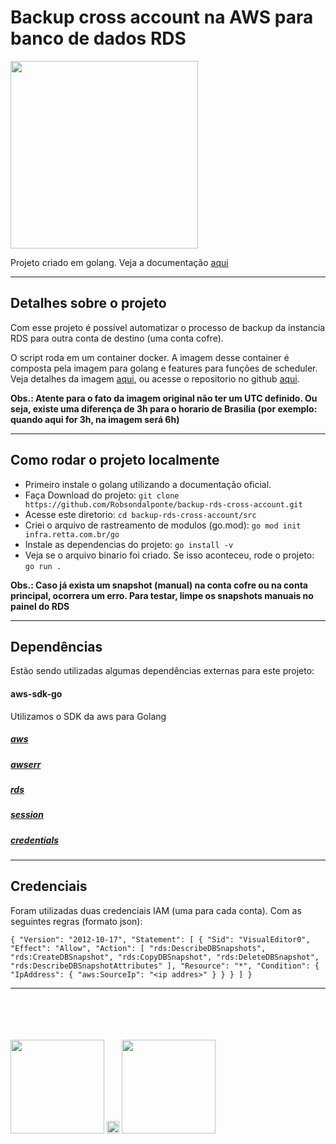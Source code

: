 # Backup cross account na AWS para banco de dados RDS 

<img src="https://miro.medium.com/max/1400/1*CdjOgfolLt_GNJYBzI-1QQ.jpeg" width="300"/>

Projeto criado em golang. Veja a documentação [aqui](https://golang.org/doc/)

---


## Detalhes sobre o projeto

Com esse projeto é possível automatizar o processo de backup da instancia RDS para outra conta de destino (uma conta cofre).



O script roda em um container docker. A imagem desse container é composta pela imagem para golang e features para funções de scheduler. Veja detalhes da imagem [aqui](https://hub.docker.com/r/rodrigodiez/golang-cron/), ou acesse o repositorio no github [aqui](https://github.com/rodrigodiez/golang-cron).


**Obs.: Atente para o fato da imagem original não ter um UTC definido. Ou seja, existe uma diferença de 3h para o horario de Brasilia (por exemplo: quando aqui for 3h, na imagem será 6h)**

---


## Como rodar o projeto localmente

* Primeiro instale o golang utilizando a documentação oficial.
* Faça Download do projeto: `git clone https://github.com/Robsondalponte/backup-rds-cross-account.git`
* Acesse este diretorio: `cd backup-rds-cross-account/src`
* Criei o arquivo de rastreamento de modulos (go.mod): `go mod init infra.retta.com.br/go`
* Instale as dependencias do projeto: `go install -v`
* Veja se o arquivo binario foi criado. Se isso aconteceu, rode o projeto: `go run .`

**Obs.: Caso já exista um snapshot (manual) na conta cofre ou na conta principal, ocorrera um erro. Para testar, limpe os snapshots manuais no painel do RDS**

---


## Dependências

Estão sendo utilizadas algumas dependências externas para este projeto:

#### aws-sdk-go

Utilizamos o SDK da aws para Golang
##### [aws](https://github.com/aws/aws-sdk-go/tree/main/aws)
##### [awserr](https://github.com/aws/aws-sdk-go/tree/main/aws/awserr)
##### [rds](https://github.com/aws/aws-sdk-go/tree/main/service/rds)
##### [session](https://github.com/aws/aws-sdk-go/tree/main/aws/session)
##### [credentials](https://github.com/aws/aws-sdk-go/tree/main/aws/credentials)


---


## Credenciais

Foram utilizadas duas credenciais IAM (uma para cada conta). Com as seguintes regras (formato json):

`
{
    "Version": "2012-10-17",
    "Statement": [
        {
            "Sid": "VisualEditor0",
            "Effect": "Allow",
            "Action": [
                "rds:DescribeDBSnapshots",
                "rds:CreateDBSnapshot",
                "rds:CopyDBSnapshot",
                "rds:DeleteDBSnapshot",
                "rds:DescribeDBSnapshotAttributes"
            ],
            "Resource": "*",
            "Condition": {
                "IpAddress": {
                    "aws:SourceIp": "<ip addres>"
                }
            }
        }
    ]
}
`

---

<br>
<br>
<br>
<br>
<img src="https://miro.medium.com/max/1400/1*CdjOgfolLt_GNJYBzI-1QQ.jpeg" width="150"/> <img src="https://cdn.pixabay.com/photo/2016/12/21/17/11/signe-1923369_960_720.png" width="20"/> <img src="https://upload.wikimedia.org/wikipedia/commons/thumb/9/93/Amazon_Web_Services_Logo.svg/512px-Amazon_Web_Services_Logo.svg.png" width="150"/>

